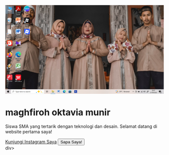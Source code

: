 <!DOCTYPE html>
<html>
<head>
<title>Profil Saya</title>
<link rel="stylesheet"
  </head>
  <body>
    <div class="kartu-profil">
    <img src= "https://github.com/matchaci0/portofolio_fraa0/blob/63abaff9b5dce1f52bcc771d012eb7acb2b37518/Screenshot%20(2).png" alt="fotoprofil">
    <h1>maghfiroh oktavia munir</h1>
    <p>Siswa SMA yang tertarik dengan teknologi dan desain. Selamat datang di website pertama saya!</p></p></h1>
    <a href="https://www.instagram.com/_whosfraa4/">Kunjungi Instagram Saya</a>
      <button id="sapaButton">Sapa Saya!</button>
    </div>div>
    <script src="script.js"></script>
  </body>
    </html>
